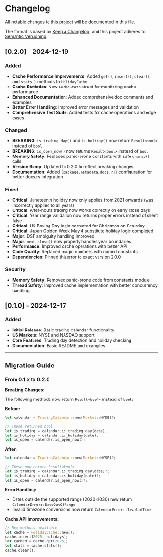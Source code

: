 # Changelog

All notable changes to this project will be documented in this file.

The format is based on [Keep a Changelog](https://keepachangelog.com/en/1.0.0/),
and this project adheres to [Semantic Versioning](https://semver.org/spec/v2.0.0.html).

## [0.2.0] - 2024-12-19

### Added
- **Cache Performance Improvements**: Added `get()`, `insert()`, `clear()`, and `stats()` methods to `HolidayCache`
- **Cache Statistics**: New `CacheStats` struct for monitoring cache performance
- **Enhanced Documentation**: Added comprehensive doc comments and examples
- **Better Error Handling**: Improved error messages and validation
- **Comprehensive Test Suite**: Added tests for cache operations and edge cases

### Changed
- **BREAKING**: `is_trading_day()` and `is_holiday()` now return `Result<bool>` instead of `bool`
- **BREAKING**: `is_open_now()` now returns `Result<bool>` instead of `bool`
- **Memory Safety**: Replaced panic-prone constants with safe `unwrap()` calls
- **Version Bump**: Updated to 0.2.0 to reflect breaking changes
- **Documentation**: Added `[package.metadata.docs.rs]` configuration for better docs.rs integration

### Fixed
- **Critical**: Juneteenth holiday now only applies from 2021 onwards (was incorrectly applied to all years)
- **Critical**: After-hours trading now works correctly on early close days
- **Critical**: Year range validation now returns proper errors instead of silent false
- **Critical**: UK Boxing Day logic corrected for Christmas on Saturday
- **Critical**: Japan Golden Week May 4 substitute holiday logic completed
- **Major**: DST ambiguity handling improved
- **Major**: `next_close()` now properly handles year boundaries
- **Performance**: Improved cache operations with better API
- **Code Quality**: Replaced magic numbers with named constants
- **Dependencies**: Pinned thiserror to exact version 2.0.0

### Security
- **Memory Safety**: Removed panic-prone code from constants module
- **Thread Safety**: Improved cache implementation with better concurrency handling

## [0.1.0] - 2024-12-17

### Added
- **Initial Release**: Basic trading calendar functionality
- **US Markets**: NYSE and NASDAQ support
- **Core Features**: Trading day detection and holiday checking
- **Documentation**: Basic README and examples

---

## Migration Guide

### From 0.1.x to 0.2.0

**Breaking Changes:**

The following methods now return `Result<bool>` instead of `bool`:

**Before:**
```rust
let calendar = TradingCalendar::new(Market::NYSE)?;

// These returned bool
let is_trading = calendar.is_trading_day(date);
let is_holiday = calendar.is_holiday(date);
let is_open = calendar.is_open_now();
```

**After:**
```rust
let calendar = TradingCalendar::new(Market::NYSE)?;

// These now return Result<bool>
let is_trading = calendar.is_trading_day(date)?;
let is_holiday = calendar.is_holiday(date)?;
let is_open = calendar.is_open_now()?;
```

**Error Handling:**
- Dates outside the supported range (2020-2030) now return `CalendarError::DateOutOfRange`
- Invalid timezone conversions now return `CalendarError::InvalidTime`

**Cache API Improvements:**
```rust
// New methods available
let cache = HolidayCache::new();
cache.insert(2025, holidays);
let cached = cache.get(2025);
let stats = cache.stats();
cache.clear();
```
